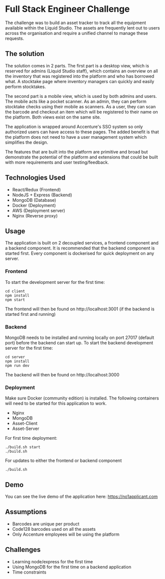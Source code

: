 # Full Stack Engineer Challenge

The challenge was to build an asset tracker to track all the equipment available within the Liquid Studio. The assets are frequently lent out to users across the organisation and require a unified channel to manage these requests.

## The solution

The solution comes in 2 parts. The first part is a desktop view, which is reserved for admins (Liquid Studio staff), which contains an overview on all the inventory that was registered into the platform and who has borrowed what. A stocktake page where inventory managers can quickly and easily perform stocktakes. 

The second part is a mobile view, which is used by both admins and users. The mobile acts like a pocket scanner. As an admin, they can perform stocktake checks using their mobile as scanners. As a user, they can scan the barcode and checkout an item which will be registered to their name on the platform. Both views exist on the same site.

The application is wrapped around Accenture's SSO system so only authorized users can have access to these pages. The added benefit is that the platform does not need to have a user management system which simplifies the design.

The features that are built into the platform are primitive and broad but demonstrate the potential  of the platform and extensions that could be built with more requirements and user testing/feedback. 

## Technologies Used

- React/Redux (Frontend)
- NodeJS + Express (Backend)
- MongoDB (Database)
- Docker (Deployment)
- AWS (Deployment server)
- Nginx (Reverse proxy)

## Usage

The application is built on 2 decoupled services, a frontend component and a backend component. It is recommended that the backend component is started first. Every component is dockerised for quick deployment on any server.

### Frontend

To start the development server for the first time:

```
cd client
npm install
npm start
```

The frontend will then be found on http://localhost:3001 (if the backend is started first and running)

### Backend

MongoDB needs to be installed and running locally on port 27017 (default port) before the backend can start up. To start the backend development server for the first time:

```
cd server
npm install
npm run dev
```

The backend will then be found on http://localhost:3000

### Deployment

Make sure Docker (community edition) is installed. The following containers will need to be started for this application to work.

- Nginx
- MongoDB
- Asset-Client
- Asset-Server

For first time deployment:

```
./build.sh start  
./build.sh
```

For updates to either the frontend or backend component

```
./build.sh
```

## Demo

You can see the live demo of the application here: https://no1applicant.com

## Assumptions

- Barcodes are unique per product
- Code128 barcodes used on all the assets
- Only Accenture employees will be using the platform

## Challenges

- Learning node/express for the first time
- Using MongoDB for the first time on a backend application
- Time constraints